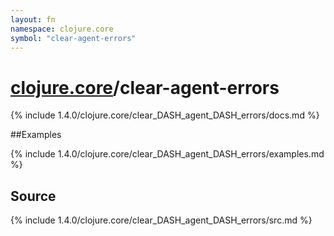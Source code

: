 ```yaml
---
layout: fn
namespace: clojure.core
symbol: "clear-agent-errors"
---
```


# [clojure.core](../)/clear-agent-errors

{% include 1.4.0/clojure.core/clear_DASH_agent_DASH_errors/docs.md %}

##Examples

{% include 1.4.0/clojure.core/clear_DASH_agent_DASH_errors/examples.md %}
## Source
{% include 1.4.0/clojure.core/clear_DASH_agent_DASH_errors/src.md %}

